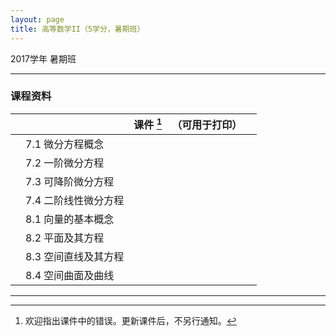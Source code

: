 ```yaml
---
layout: page
title: 高等数学II（5学分，暑期班）
---
```



<p class="message">
  2017学年 暑期班
</p>

---


### 课程资料

|        |        | 课件 [^rmk1] | （可用于打印） | |
|:--------:|:--------|:------:|:------:|:------:|
|  | 7.1 微分方程概念 |  <a href="lectures/07_a_微分方程概念_2017_s.pdf" target="_blank"><i class="fa fa-file-pdf-o" aria-hidden="true"></i></a>    | <a href="lectures/07_a_微分方程概念_2017_s_p.pdf" target="_blank"><i class="fa fa-file-pdf-o" aria-hidden="true"></i></a> | |
|  | 7.2 一阶微分方程 |  <a href="lectures/07_b_一阶微分方程_2017_s.pdf" target="_blank"><i class="fa fa-file-pdf-o" aria-hidden="true"></i></a>    | <a href="lectures/07_b_一阶微分方程_2017_s_p.pdf" target="_blank"><i class="fa fa-file-pdf-o" aria-hidden="true"></i></a> | |
|  | 7.3 可降阶微分方程 | <a href="lectures/07_c_可降阶微分方程_2017_s.pdf" target="_blank"><i class="fa fa-file-pdf-o" aria-hidden="true"></i></a>    |   <a href="lectures/07_c_可降阶微分方程_2017_s_p.pdf" target="_blank"><i class="fa fa-file-pdf-o" aria-hidden="true"></i></a>   | |
|  | 7.4 二阶线性微分方程 | <a href="lectures/07_d_二阶线性微分方程_2017_s.pdf" target="_blank"><i class="fa fa-file-pdf-o" aria-hidden="true"></i></a>    |  <a href="lectures/07_d_二阶线性微分方程_2017_s_p.pdf" target="_blank"><i class="fa fa-file-pdf-o" aria-hidden="true"></i></a>     | |
|  | 8.1 向量的基本概念 | <a href="lectures/08_a_向量的基本概念_2017_s.pdf" target="_blank"><i class="fa fa-file-pdf-o" aria-hidden="true"></i></a>    |    <a href="lectures/08_a_向量的基本概念_2017_s_p.pdf" target="_blank"><i class="fa fa-file-pdf-o" aria-hidden="true"></i></a>   | |
|  | 8.2 平面及其方程 | <a href="lectures/08_b_平面及其方程_2017_s.pdf" target="_blank"><i class="fa fa-file-pdf-o" aria-hidden="true"></i></a>    |  <a href="lectures/08_b_平面及其方程_2017_s_p.pdf" target="_blank"><i class="fa fa-file-pdf-o" aria-hidden="true"></i></a>     | |
|  | 8.3 空间直线及其方程 | <a href="lectures/08_c_空间直线及其方程_2017_s.pdf" target="_blank"><i class="fa fa-file-pdf-o" aria-hidden="true"></i></a>    |   <a href="lectures/08_c_空间直线及其方程_2017_s_p.pdf" target="_blank"><i class="fa fa-file-pdf-o" aria-hidden="true"></i></a>    | |
|  | 8.4 空间曲面及曲线 | <a href="lectures/08_d_空间曲面及曲线_2017_s.pdf" target="_blank"><i class="fa fa-file-pdf-o" aria-hidden="true"></i></a>    |       | |


[^rmk1]: 欢迎指出课件中的错误。更新课件后，不另行通知。



---